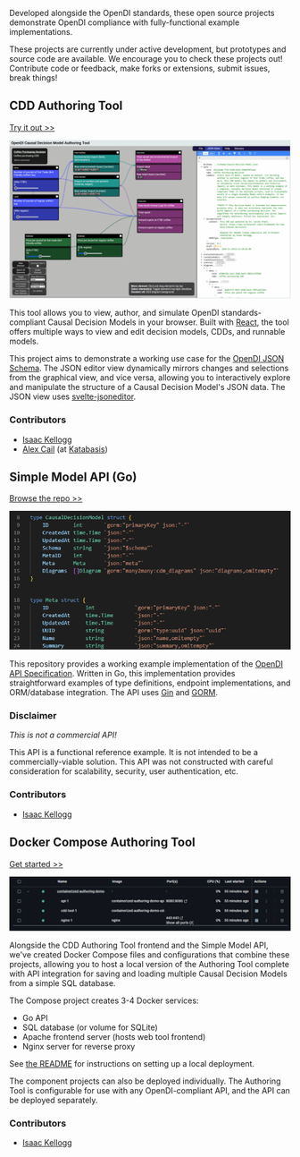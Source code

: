 Developed alongside the OpenDI standards, these open source projects demonstrate OpenDI compliance with fully-functional example implementations.

These projects are currently under active development, but prototypes and source code are available. We encourage you to check these projects out! Contribute code or feedback, make forks or extensions, submit issues, break things!

## CDD Authoring Tool

[Try it out >>](https://opendi.org/cdd-authoring-tool/)

![CDD Authoring Tool Preview](../img/Authoring%20Tool%20Demo.gif)

This tool allows you to view, author, and simulate OpenDI standards-compliant Causal Decision Models in your browser. Built with [React](https://react.dev/), the tool offers multiple ways to view and edit decision models, CDDs, and runnable models.

This project aims to demonstrate a working use case for the [OpenDI JSON Schema](https://opendi.org/api-specification/schemas/cdm-full-schema). The JSON editor view dynamically mirrors changes and selections from the graphical view, and vice versa, allowing you to interactively explore and manipulate the structure of a Causal Decision Model's JSON data. The JSON view uses [svelte-jsoneditor](https://github.com/josdejong/svelte-jsoneditor).

### Contributors

- [Isaac Kellogg](https://github.com/isaac-kellogg-quantellia)
- [Alex Cail](https://github.com/ancail) (at [Katabasis](https://www.katabasis.org/))

## Simple Model API (Go)

[Browse the repo >>](https://github.com/opendi-org/example-api-go)

![Model API Preview](../img/Model%20API%20Preview.png)

This repository provides a working example implementation of the [OpenDI API Specification](../index.md#working-draft-api-specification). Written in Go, this implementation provides straightforward examples of type definitions, endpoint implementations, and ORM/database integration. The API uses [Gin](https://github.com/gin-gonic/gin) and [GORM](https://gorm.io/). 

### Disclaimer

*This is not a commercial API!*

This API is a functional reference example. It is not intended to be a commercially-viable solution. This API was not constructed with careful consideration for scalability, security, user authentication, etc.

### Contributors

- [Isaac Kellogg](https://github.com/isaac-kellogg-quantellia)

## Docker Compose Authoring Tool

[Get started >>](https://github.com/opendi-org/containerized-authoring-demo?tab=readme-ov-file#containerized-cdd-authoring-demo)

![Authoring Tool Compose Preview](../img/Authoring%20Tool%20Compose%20Preview.png)

 Alongside the CDD Authoring Tool frontend and the Simple Model API, we've created Docker Compose files and configurations that combine these projects, allowing you to host a local version of the Authoring Tool complete with API integration for saving and loading multiple Causal Decision Models from a simple SQL database.

The Compose project creates 3-4 Docker services:  
- Go API
- SQL database (or volume for SQLite)
- Apache frontend server (hosts web tool frontend)
- Nginx server for reverse proxy

See [the README](https://github.com/opendi-org/containerized-authoring-demo?tab=readme-ov-file#how-to-use) for instructions on setting up a local deployment.

The component projects can also be deployed individually. The Authoring Tool is configurable for use with any OpenDI-compliant API, and the API can be deployed separately.

### Contributors

- [Isaac Kellogg](https://github.com/isaac-kellogg-quantellia)